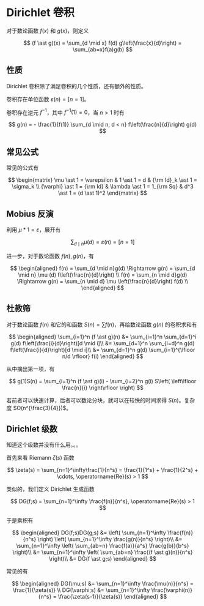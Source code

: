 # Dirichlet 卷积

对于数论函数 $f(x)$ 和 $g(x)$，则定义

$$
(f \ast g)(x) = \sum_{d \mid x} f(d) g\left(\frac{x}{d}\right) = \sum_{ab=x}f(a)g(b)
$$

## 性质

Dirichlet 卷积除了满足卷积的几个性质，还有额外的性质。

卷积存在单位函数 $\varepsilon(n) = [n = 1]$。

卷积存在逆元 $f^{-1}$，其中 $f^{-1}(1) = 0$，当 $n > 1$ 时有

$$
g(n) = - \frac{1}{f(1)} \sum_{d \mid n, d < n} f\left(\frac{n}{d}\right) g(d)
$$

## 常见公式

常见的公式有

$$
\begin{matrix}
\mu \ast 1 = \varepsilon & 1 \ast 1 = d & {\rm Id}_k \ast 1 = \sigma_k \\
{\varphi} \ast 1 = {\rm Id} & \lambda \ast 1 = 1_{\rm Sq} & d^3 \ast 1 = (d \ast 1)^2
\end{matrix}
$$

## Mobius 反演

利用 $\mu \ast 1 = \varepsilon$，展开有

$$
\sum_{d \mid n} \mu(d) = \varepsilon(n) = [n = 1]
$$

进一步，对于数论函数 $f(n), g(n)$，有

$$
\begin{aligned}
f(n) = \sum_{d \mid n}g(d) \Rightarrow g(n) = \sum_{d \mid n} \mu (d) f\left(\frac{n}{d}\right) \\
f(n) = \sum_{n \mid d}g(d) \Rightarrow g(n) = \sum_{n \mid d} \mu \left(\frac{n}{d}\right) f(d) \\
\end{aligned}
$$

## 杜教筛

对于数论函数 $f(n)$ 和它的和函数 $S(n) = \sum f(n)$，再给数论函数 $g(n)$ 的卷积求和有

$$
\begin{aligned}
\sum_{i=1}^n (f \ast g)(n) &= \sum_{i=1}^n \sum_{d=1}^i g(d) f\left(\frac{i}{d}\right)[d \mid i]\\
&= \sum_{d=1}^n \sum_{i=d}^n g(d) f\left(\frac{i}{d}\right)[d \mid i]\\
&= \sum_{d=1}^n g(d) \sum_{i=1}^{\lfloor n/d \rfloor} f(i)
\end{aligned}
$$

从中摘出第一项，有

$$
g(1)S(n) = \sum_{i=1}^n (f \ast g)(i) - \sum_{i=2}^n g(i) S\left(
\left\lfloor \frac{n}{i} \right\rfloor \right)
$$

若前者可以快速计算，后者可以数论分块，就可以在较快的时间求得 $S(n)$。复杂度 $O(n^{\frac{3}{4}})$。

## Dirichlet 级数

知道这个级数并没有什么用。。。

首先来看 Riemann $\zeta(s)$ 函数

$$
\zeta(s) = \sum_{n=1}^\infty\frac{1}{n^s} = \frac{1}{1^s} + \frac{1}{2^s} + \cdots, \operatorname{Re}(s) > 1
$$

类似的，我们定义 Dirichlet 生成函数

$$
DG(f;s) = \sum_{n=1}^\infty \frac{f(n)}{n^s}, \operatorname{Re}(s) > 1
$$

于是乘积有

$$
\begin{aligned}
DG(f;s)DG(g;s) &= \left( \sum_{n=1}^\infty \frac{f(n)}{n^s} \right) \left( \sum_{n=1}^\infty \frac{g(n)}{n^s} \right)\\
&= \sum_{n=1}^\infty \left( \sum_{ab=n} \frac{f(a)}{a^s} \frac{g(b)}{b^s} \right)\\
&= \sum_{n=1}^\infty \left( \sum_{ab=n} \frac{(f \ast g)(n)}{n^s} \right)\\
&= DG(f \ast g;s)
\end{aligned}
$$

常见的有

$$
\begin{aligned}
DG(\mu;s) &= \sum_{n=1}^\infty \frac{\mu(n)}{n^s} = \frac{1}{\zeta(s)} \\
DG(\varphi;s) &= \sum_{n=1}^\infty \frac{\varphi(n)}{n^s} = \frac{\zeta(s-1)}{\zeta(s)}
\end{aligned}
$$
